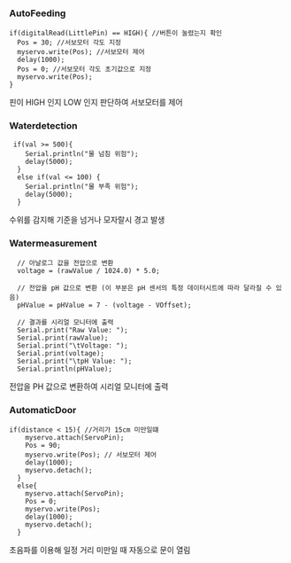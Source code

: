 ### AutoFeeding

    if(digitalRead(LittlePin) == HIGH){ //버튼이 눌렸는지 확인
      Pos = 30; //서보모터 각도 지정
      myservo.write(Pos); //서보모터 제어
      delay(1000); 
      Pos = 0; //서보모터 각도 초기값으로 지정 
      myservo.write(Pos);
    }

핀이 HIGH 인지 LOW 인지 판단하여 서보모터를 제어


### Waterdetection

     if(val >= 500){
        Serial.println("물 넘침 위험");
        delay(5000);
      }
      else if(val <= 100) {
        Serial.println("물 부족 위험");
        delay(5000);
      }

수위를 감지해 기준을 넘거나 모자랄시 경고 발생


### Watermeasurement


      // 아날로그 값을 전압으로 변환
      voltage = (rawValue / 1024.0) * 5.0;

      // 전압을 pH 값으로 변환 (이 부분은 pH 센서의 특정 데이터시트에 따라 달라질 수 있음)
      pHValue = pHValue = 7 - (voltage - VOffset); 

      // 결과를 시리얼 모니터에 출력
      Serial.print("Raw Value: ");
      Serial.print(rawValue);
      Serial.print("\tVoltage: ");
      Serial.print(voltage);
      Serial.print("\tpH Value: ");
      Serial.println(pHValue);

전압을 PH 값으로 변환하여 시리얼 모니터에 출력


### AutomaticDoor

    if(distance < 15){ //거리가 15cm 미만일떄
        myservo.attach(ServoPin);
        Pos = 90;
        myservo.write(Pos); // 서보모터 제어
        delay(1000);
        myservo.detach();
      }
      else{
        myservo.attach(ServoPin);
        Pos = 0;
        myservo.write(Pos);
        delay(1000);
        myservo.detach();
      }

초음파를 이용해 일정 거리 미만일 때 자동으로 문이 열림


###
